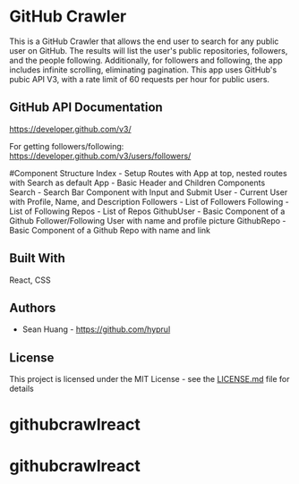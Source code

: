 # GitHub Crawler
This is a GitHub Crawler that allows the end user to search for any public user on GitHub. The results will list the user's public repositories, followers, and the people following. Additionally, for followers and following, the app includes infinite scrolling, eliminating pagination. This app uses GitHub's pubic API V3, with a rate limit of 60 requests per hour for public users. 


## GitHub API Documentation
https://developer.github.com/v3/

For getting followers/following:
https://developer.github.com/v3/users/followers/

#Component Structure
Index - Setup Routes with App at top, nested routes with Search as default
App - Basic Header and Children Components
Search - Search Bar Component with Input and Submit
User - Current User with Profile, Name, and Description
Followers - List of Followers
Following - List of Following
Repos - List of Repos
GithubUser - Basic Component of a Github Follower/Following User with name and profile picture
GithubRepo - Basic Component of a Github Repo with name and link

## Built With
React, CSS

## Authors

* Sean Huang - https://github.com/hyprul

## License

This project is licensed under the MIT License - see the [LICENSE.md](LICENSE.md) file for details
# githubcrawlreact
# githubcrawlreact
